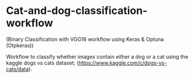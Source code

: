 # Cat-and-dog-classification-workflow
(Binary Classification with VGG16 workflow using Keras & Optuna (Otpkeras))

Workflow to classify whether images contain either a dog or a cat using the kaggle dogs vs cats dataset; (https://www.kaggle.com/c/dogs-vs-cats/data). 
